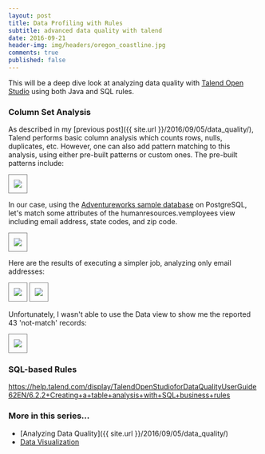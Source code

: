 ```yaml
---
layout: post
title: Data Profiling with Rules
subtitle: advanced data quality with talend
date: 2016-09-21
header-img: img/headers/oregon_coastline.jpg
comments: true
published: false
---
```


This will be a deep dive look at analyzing data quality with [Talend Open Studio](https://www.talend.com/download/talend-open-studio#t2) using both Java and SQL rules.

### Column Set Analysis
As described in my [previous post]({{ site.url }}/2016/09/05/data_quality/), Talend performs basic column analysis which counts rows, nulls, duplicates, etc.  However, one can also add pattern matching to this analysis, using either pre-built patterns or custom ones.  The pre-built patterns include:

<img src="{{ site.url }}/img/posts/data_quality_rules_patterns.png" class="img-responsive" style="border: 1px solid gray; padding:10px"/> 

In our case, using the [Adventureworks sample database](https://github.com/lorint/AdventureWorks-for-Postgres) on PostgreSQL, let's match some attributes of the humanresources.vemployees view including email address, state codes, and zip code.

<img src="{{ site.url }}/img/posts/data_quality_rules_pattern_cols.png" class="img-responsive" style="border: 1px solid gray; padding:10px"/> 

Here are the results of executing a simpler job, analyzing only email addresses:

<img src="{{ site.url }}/img/posts/data_quality_rules_email1.png" class="img-responsive" style="border: 1px solid gray; padding:10px"/> 

<img src="{{ site.url }}/img/posts/data_quality_rules_email2.png" class="img-responsive" style="border: 1px solid gray; padding:10px"/> 

Unfortunately, I wasn't able to use the Data view to show me the reported 43 'not-match' records:

<img src="{{ site.url }}/img/posts/data_quality_rules_email2.png" class="img-responsive" style="border: 1px solid gray; padding:10px"/> 

### SQL-based Rules
https://help.talend.com/display/TalendOpenStudioforDataQualityUserGuide62EN/6.2.2+Creating+a+table+analysis+with+SQL+business+rules
 

### More in this series...
* [Analyzing Data Quality]({{ site.url }}/2016/09/05/data_quality/)
* [Data Visualization]({{site.url}}/2016/10/15/data-viz/)
